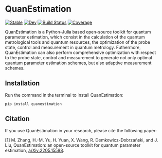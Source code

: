 # QuanEstimation


<!-- needs to be modified -->
[![Stable](https://img.shields.io/badge/docs-stable-blue.svg)](https://HuaimingYuuu.github.io/QuanEstimation.jl/stable)
[![Dev](https://img.shields.io/badge/docs-dev-blue.svg)](https://HuaimingYuuu.github.io/QuanEstimation.jl/dev)
[![Build Status](https://github.com/HuaimingYuuu/QuanEstimation.jl/workflows/CI/badge.svg)](https://github.com/HuaimingYuuu/QuanEstimation.jl/actions)
[![Coverage](https://codecov.io/gh/HuaimingYuuu/QuanEstimation.jl/branch/master/graph/badge.svg)](https://codecov.io/gh/HuaimingYuuu/QuanEstimation.jl)
<!-- needs to be modified -->
QuanEstimation is a Python-Julia based open-source toolkit for quantum parameter estimation, which consist in the calculation of the quantum metrological tools and quantum resources, the optimization of the probe state, control and measurement in quantum metrology. Futhermore, QuanEstimation can also perform comprehensive optimization with respect to the probe state, control and measurement to generate not only optimal quantum parameter estimation schemes, but also adaptive measurement schemes.

## Installation

Run the command in the terminal to install QuanEstimation:  

~~~
pip install quanestimation
~~~

## Citation
If you use QuanEstimation in your research, please cite the following paper:

[1] M. Zhang, H.-M. Yu, H. Yuan, X. Wang, R. Demkowicz-Dobrzański, and J. Liu, 
QuanEstimation: an open-source toolkit for quantum parameter estimation, 
[arXiv:2205.15588](https://doi.org/10.48550/arXiv.2205.15588).
